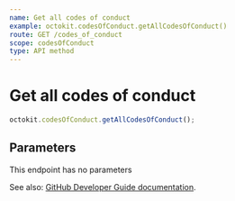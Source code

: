 ```yaml
---
name: Get all codes of conduct
example: octokit.codesOfConduct.getAllCodesOfConduct()
route: GET /codes_of_conduct
scope: codesOfConduct
type: API method
---
```


# Get all codes of conduct

```js
octokit.codesOfConduct.getAllCodesOfConduct();
```

## Parameters

This endpoint has no parameters

See also: [GitHub Developer Guide documentation](https://docs.github.com/rest/reference/codes_of_conduct/#get-all-codes-of-conduct).
